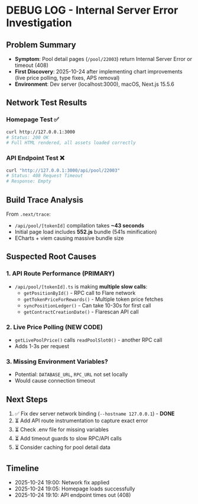 # DEBUG LOG - Internal Server Error Investigation

## Problem Summary
- **Symptom**: Pool detail pages (`/pool/22003`) return Internal Server Error or timeout (408)
- **First Discovery**: 2025-10-24 after implementing chart improvements (live price polling, type fixes, APS removal)
- **Environment**: Dev server (localhost:3000), macOS, Next.js 15.5.6

## Network Test Results

### Homepage Test ✅
```bash
curl http://127.0.0.1:3000
# Status: 200 OK
# Full HTML rendered, all assets loaded correctly
```

### API Endpoint Test ❌
```bash
curl "http://127.0.0.1:3000/api/pool/22003"
# Status: 408 Request Timeout
# Response: Empty
```

## Build Trace Analysis

From `.next/trace`:
- `/api/pool/[tokenId]` compilation takes **~43 seconds**
- Initial page load includes **552.js** bundle (541s minification)
- ECharts + viem causing massive bundle size

## Suspected Root Causes

### 1. API Route Performance (PRIMARY)
- `/api/pool/[tokenId].ts` is making **multiple slow calls**:
  - `getPositionById()` - RPC call to Flare network
  - `getTokenPriceForRewards()` - Multiple token price fetches
  - `syncPositionLedger()` - Can take 10-30s for first call
  - `getContractCreationDate()` - Flarescan API call
  
### 2. Live Price Polling (NEW CODE)
- `getLivePoolPrice()` calls `readPoolSlot0()` - another RPC call
- Adds 1-3s per request

### 3. Missing Environment Variables?
- Potential: `DATABASE_URL`, `RPC_URL` not set locally
- Would cause connection timeout

## Next Steps

1. ✅ Fix dev server network binding (`--hostname 127.0.0.1`) - **DONE**
2. ⏳ Add API route instrumentation to capture exact error
3. ⏳ Check .env file for missing variables
4. ⏳ Add timeout guards to slow RPC/API calls
5. ⏳ Consider caching for pool detail data

## Timeline
- 2025-10-24 19:00: Network fix applied
- 2025-10-24 19:05: Homepage loads successfully
- 2025-10-24 19:10: API endpoint times out (408)

